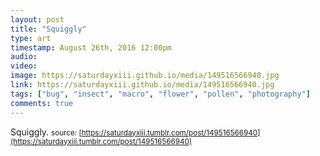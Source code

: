 ```yaml
---
layout: post
title: "Squiggly"
type: art
timestamp: August 26th, 2016 12:00pm
audio: 
video: 
image: https://saturdayxiii.github.io/media/149516566940.jpg
link: https://saturdayxiii.github.io/media/149516566940.jpg
tags: ["bug", "insect", "macro", "flower", "pollen", "photography"]
comments: true
---
```

Squiggly.
<small>source: [https://saturdayxiii.tumblr.com/post/149516566940](https://saturdayxiii.tumblr.com/post/149516566940)</small>